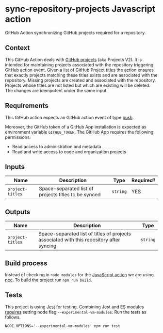 # sync-repository-projects Javascript action

GitHub Action synchronizing GitHub projects required for a repository.

## Context

This GitHub Action deals with [GitHub projects](https://docs.github.com/en/issues/planning-and-tracking-with-projects/learning-about-projects/about-projects) (aka Projects V2). It is intended for maintaining projects associated with the repository triggering GitHub action event. Given a list of GitHub Project titles the action ensures that exactly projects matching these titles exists and are associated with the repository. Missing projects are created and associated with the repository. Projects whose titles are not listed but which are existing will be deleted. The changes are idempotent under the same input.

## Requirements

This GitHub action expects an GitHub action event of type [push](https://docs.github.com/en/actions/using-workflows/events-that-trigger-workflows#push).

Moreover, the GitHub token of a GitHub App installation is expected as environment variable `GITHUB_TOKEN`. The GitHub App requires the following permissions.

- Read access to administration and metadata
- Read and write access to code and organization projects

## Inputs

| Name             | Description                                          | Type     | Required? |
| ---------------- | ---------------------------------------------------- | -------- | --------- |
| `project-titles` | Space-separated list of projects titles to be synced | `string` | YES       |

## Outputs

| Name             | Description                                                                              | Type     |
| ---------------- | ---------------------------------------------------------------------------------------- | -------- |
| `project-titles` | Space-separated list of titles of projects associated with this repository after syncing | `string` |

## Build process

Instead of checking in `node_modules` for the [JavaScript action](https://docs.github.com/en/actions/creating-actions/creating-a-javascript-action)
we are using [ncc](https://github.com/vercel/ncc). To build the project run `npm run build`.

## Tests

This project is using [Jest](https://jestjs.io/) for testing. Combining Jest and ES modules [requires](https://jestjs.io/docs/ecmascript-modules) setting node flag `--experimental-vm-modules`. Run the tests as follows.

```
NODE_OPTIONS='--experimental-vm-modules' npm run test
```
